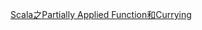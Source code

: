 [Scala之Partially Applied Function和Currying](https://blog.csdn.net/bluishglc/article/details/51042940)
